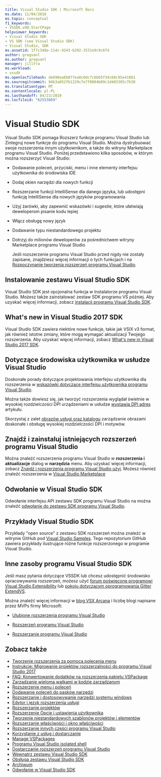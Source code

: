 ```yaml
---
title: Visual Studio SDK | Microsoft Docs
ms.date: 11/04/2016
ms.topic: conceptual
f1_keywords:
- VSSDK.v90.StartPage
helpviewer_keywords:
- Visual Studio SDK
- VS SDK (see Visual Studio SDK)
- Visual Studio, SDK
ms.assetid: 1f7c348a-114c-4243-b392-3531e9c9c6fd
author: gregvanl
ms.author: gregvanl
manager: jillfra
ms.workload:
- vssdk
ms.openlocfilehash: de690ea6b077ea0c0dc7c6b65f34c68c95e41081
ms.sourcegitcommit: 94b3a052fb1229c7e7f8804b09c1d403385c7630
ms.translationtype: MT
ms.contentlocale: pl-PL
ms.lasthandoff: 04/23/2019
ms.locfileid: "62553669"
---
```

# <a name="visual-studio-sdk"></a>Visual Studio SDK
Visual Studio SDK pomaga Rozszerz funkcje programu Visual Studio lub Zintegruj nowe funkcje do programu Visual Studio. Można dystrybuować swoje rozszerzenia innym użytkownikom, a także do witryny Marketplace programu Visual Studio. Poniżej przedstawiono kilka sposobów, w którym można rozszerzyć Visual Studio:

- Dodawanie poleceń, przyciski, menu i inne elementy interfejsu użytkownika do środowiska IDE

- Dodaj okien narzędzi dla nowych funkcji

- Rozszerzanie funkcji IntelliSense dla danego języka, lub udostępni funkcję IntelliSense dla nowych języków programowania

- Użyj żarówki, aby zapewnić wskazówki i sugestie, które ułatwiają deweloperom pisanie kodu lepiej

- Włącz obsługę nowy język

- Dodawanie typu niestandardowego projektu

- Dotrzyj do milionów deweloperów za pośrednictwem witryny Marketplace programu Visual Studio

  Jeśli rozszerzenie programu Visual Studio przed nigdy nie zostały zapisane, znajdziesz więcej informacji o tych funkcjach i na [Rozpoczynanie tworzenia rozszerzeń programu Visual Studio](../extensibility/starting-to-develop-visual-studio-extensions.md).

## <a name="install-the-visual-studio-sdk"></a>Instalowanie zestawu Visual Studio SDK
 Visual Studio SDK jest opcjonalna funkcja w Instalatorze programu Visual Studio. Możesz także zainstalować zestaw SDK programu VS później. Aby uzyskać więcej informacji, zobacz [instalacji programu Visual Studio SDK](../extensibility/installing-the-visual-studio-sdk.md).

## <a name="whats-new-in-the-visual-studio-2017-sdk"></a>What's new in Visual Studio 2017 SDK
 Visual Studio SDK zawiera niektóre nowe funkcje, takie jak VSIX v3 format, jak również istotne zmiany, które mogą wymagać aktualizacji Twojego rozszerzenia. Aby uzyskać więcej informacji, zobacz [What's new in Visual Studio 2017 SDK](../extensibility/what-s-new-in-the-visual-studio-2017-sdk.md).

## <a name="visual-studio-user-experience-guidelines"></a>Dotyczące środowiska użytkownika w usłudze Visual Studio
 Doskonałe porady dotyczące projektowania interfejsu użytkownika dla rozszerzenia w [wskazówki dotyczące interfejsu użytkownika programu Visual Studio](../extensibility/ux-guidelines/visual-studio-user-experience-guidelines.md).

 Można także dowiesz się, jak tworzyć rozszerzenia wyglądał świetnie w wysokiej rozdzielczości DPI urządzeniami w usłudze [wystawia DPI adres](../extensibility/addressing-dpi-issues2.md) artykułu.

 Skorzystaj z zalet [obrazów usługi oraz katalogu](../extensibility/image-service-and-catalog.md) zarządzanie obrazami doskonałe i obsługę wysokiej rozdzielczości DPI i motywów.

## <a name="find-and-install-existing-visual-studio-extensions"></a>Znajdź i zainstaluj istniejących rozszerzeń programu Visual Studio
 Można znaleźć rozszerzenia programu Visual Studio w **rozszerzenia i aktualizacje** dialog w **narzędzia** menu. Aby uzyskać więcej informacji, zobacz [Znajdź i rozszerzenia programu Visual Studio użyj](../ide/finding-and-using-visual-studio-extensions.md). Możesz również znaleźć rozszerzenia w [Visual Studio Marketplace](https://marketplace.visualstudio.com/)

## <a name="visual-studio-sdk-reference"></a>Odwołanie w Visual Studio SDK
 Odwołanie interfejsu API zestawu SDK programu Visual Studio na można znaleźć [odwołanie do zestawu SDK programu Visual Studio](../extensibility/visual-studio-sdk-reference.md).

## <a name="visual-studio-sdk-samples"></a>Przykłady Visual Studio SDK
 Przykłady "open source" z zestawu SDK rozszerzeń można znaleźć w witrynie GitHub pod [Visual Studio Samples](https://aka.ms/vs2015sdksamples). Tego repozytorium GitHub zawiera przykłady ilustrujące różne funkcje rozszerzonego w programie Visual Studio.

## <a name="other-visual-studio-sdk-resources"></a>Inne zasoby programu Visual Studio SDK
 Jeśli masz pytania dotyczące VSSDK lub chcesz udostępnić środowisko opracowywania rozszerzeń, możesz użyć [forum poświęcone programowi Visual Studio Extensibility](https://social.msdn.microsoft.com/Forums/vstudio/home?forum=vsx) lub [pokoju dotyczącym oprogramowania Gitter ExtendVS](https://gitter.im/Microsoft/extendvs).

 Można znaleźć więcej informacji w [blog VSX Arcana](https://blogs.msdn.microsoft.com/vsx/) i liczbę blogi napisane przez MVPs firmy Microsoft:

- [Ulubione rozszerzenia programu Visual Studio](http://geekswithblogs.net/sdorman/archive/2014/10/05/favorite-visual-studio-extensions.aspx)

- [Rozszerzeń programu Visual Studio](http://www.visualstudioextensibility.com/overview/vs/)

- [Rozszerzanie programu Visual Studio](http://blog.slaks.net/2013-10-18/extending-visual-studio-part-1-getting-started/)

## <a name="see-also"></a>Zobacz także
- [Tworzenie rozszerzenia za pomocą polecenia menu](../extensibility/creating-an-extension-with-a-menu-command.md)
- [Instrukcje: Migrowanie projektów rozszerzalności do programu Visual Studio 2017](../extensibility/how-to-migrate-extensibility-projects-to-visual-studio-2017.md)
- [FAQ: Konwertowanie dodatków na rozszerzenia pakietu VSPackage](../extensibility/faq-converting-add-ins-to-vspackage-extensions.md)
- [Zarządzanie wieloma wątkami w kodzie zarządzanym](../extensibility/managing-multiple-threads-in-managed-code.md)
- [Rozszerzenie menu i poleceń](../extensibility/extending-menus-and-commands.md)
- [Dodawanie poleceń do pasków narzędzi](../extensibility/adding-commands-to-toolbars.md)
- [Rozszerzanie i dostosowywanie narzędzi systemu windows](../extensibility/extending-and-customizing-tool-windows.md)
- [Edytor i język rozszerzenia usługi](../extensibility/editor-and-language-service-extensions.md)
- [Rozszerzanie projektów](../extensibility/extending-projects.md)
- [Rozszerzenie Opcje i ustawienia użytkownika](../extensibility/extending-user-settings-and-options.md)
- [Tworzenie niestandardowych szablonów projektów i elementów](../extensibility/creating-custom-project-and-item-templates.md)
- [Rozszerzanie właściwości i okno właściwości](../extensibility/extending-properties-and-the-property-window.md)
- [Rozszerzanie innych części programu Visual Studio](../extensibility/extending-other-parts-of-visual-studio.md)
- [Korzystanie z usług i dostarczanie](../extensibility/using-and-providing-services.md)
- [Manage VSPackages](../extensibility/managing-vspackages.md)
- [Programu Visual Studio isolated shell](/visualstudio/extensibility/shell/visual-studio-isolated-shell)
- [Dostarczanie rozszerzeń programu Visual Studio](../extensibility/shipping-visual-studio-extensions.md)
- [Wewnątrz zestawu Visual Studio SDK](../extensibility/internals/inside-the-visual-studio-sdk.md)
- [Obsługa zestawu Visual Studio SDK](../extensibility/support-for-the-visual-studio-sdk.md)
- [Archiwum](../extensibility/archive.md)
- [Odwołanie w Visual Studio SDK](../extensibility/visual-studio-sdk-reference.md)
